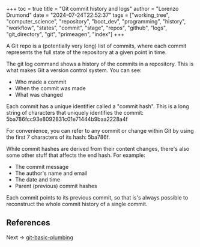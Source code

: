 +++
toc = true
title = "Git commit history and logs"
author = "Lorenzo Drumond"
date = "2024-07-24T22:52:37"
tags = ["working_tree",  "computer_science",  "repository",  "boot_dev",  "programming",  "history",  "workflow",  "states",  "commit",  "stage",  "repos",  "github",  "logs",  "git_directory",  "git",  "primeagen",  "index"]
+++



A Git repo is a (potentially very long) list of commits,
where each commit represents the full state of the
repository at a given point in time.

The git log command shows a history of the commits in a
repository. This is what makes Git a version control
system. You can see:

- Who made a commit
- When the commit was made
- What was changed

Each commit has a unique identifier called a "commit hash".
This is a long string of characters that uniquely
identifies the commit:
5ba786fcc93e8092831c01e71444b9baa2228a4f

For convenience, you can refer to any commit or change
within Git by using the first 7 characters of its hash:
5ba786f.

While commit hashes are derived from their content changes,
there's also some other stuff that affects the end hash.
For example:

- The commit message
- The author's name and email
- The date and time
- Parent (previous) commit hashes

Each commit points to its previous commit, so that is's
always possible to reconstruct the whole commit history of
a single commit.

## References

Next -> [git-basic-plumbing](/wiki/git-basic-plumbing/)
